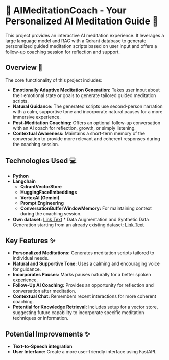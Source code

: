 # 🧘 AIMeditationCoach - Your Personalized AI Meditation Guide 🧠

This project provides an interactive AI meditation experience. It leverages a large language model and RAG with a Qdrant database to generate personalized guided meditation scripts based on user input and offers a follow-up coaching session for reflection and support.

## Overview 🧐

The core functionality of this project includes:

* **Emotionally Adaptive Meditation Generation:** Takes user input about their emotional state or goals to generate tailored guided meditation scripts.
* **Natural Guidance:** The generated scripts use second-person narration with a calm, supportive tone and incorporate natural pauses for a more immersive experience.
* **Post-Meditation Coaching:** Offers an optional follow-up conversation with an AI coach for reflection, growth, or simply listening.
* **Contextual Awareness:** Maintains a short-term memory of the conversation to provide more relevant and coherent responses during the coaching session.

## Technologies Used 💻

* **Python**
* **Langchain**
    * **QdrantVectorStore**
    * **HuggingFaceEmbeddings**
    * **VertexAI (Gemini)**
    * **Prompt Engineering**
    * **ConversationBufferWindowMemory:** For maintaining context during the coaching session.
* **Own dataset:** [Link Text](https://huggingface.co/datasets/AlbertoB12/GuidedMeditations1)
      * Data Augmentation and Synthetic Data Generation starting from an already existing dataset: [Link Text](https://huggingface.co/datasets/BuildaByte/Meditation-miniset-v0.1)

## Key Features ✨

* **Personalized Meditations:** Generates meditation scripts tailored to individual needs.
* **Natural and Supportive Tone:** Uses a calming and encouraging voice for guidance.
* **Incorporates Pauses:** Marks pauses naturally for a better spoken experience.
* **Follow-Up AI Coaching:** Provides an opportunity for reflection and conversation after meditation.
* **Contextual Chat:** Remembers recent interactions for more coherent coaching.
* **Potential for Knowledge Retrieval:** Includes setup for a vector store, suggesting future capability to incorporate specific meditation techniques or information.

## Potential Improvements ✨

* **Text-to-Speech integration**
* **User Interface:** Create a more user-friendly interface using FastAPI.
